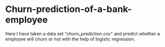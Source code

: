 # Churn-prediction-of-a-bank-employee
Here I have taken a data set "churn_prediction.csv"  and predict whether a employee will churn or not with the help of logistic regression.
